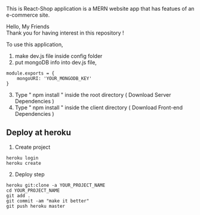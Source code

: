 This is React-Shop application is a MERN website app that has featues of an e-commerce site.

Hello, My Friends  
Thank you for having interest in this repository ! 

To use this application, 

1. make dev.js file inside config folder 
2. put mongoDB info into dev.js file, 
```
module.exports = {
    mongoURI: 'YOUR_MONGODB_KEY'
}
```
3. Type  " npm install " inside the root directory  ( Download Server Dependencies ) 
4. Type " npm install " inside the client directory ( Download Front-end Dependencies )

## Deploy at heroku
1. Create project
```
heroku login
heroku create
```
2. Deploy step
```
heroku git:clone -a YOUR_PROJECT_NAME
cd YOUR_PROJECT_NAME
git add .
git commit -am "make it better"
git push heroku master
```
